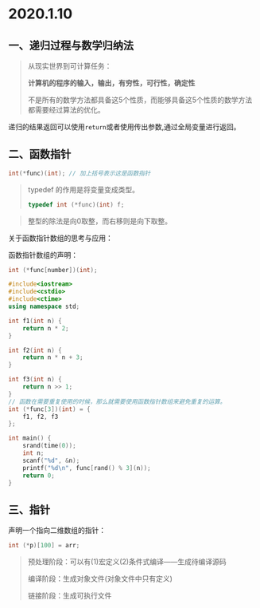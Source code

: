 # 2020.1.10

## 一、递归过程与数学归纳法

> 从现实世界到可计算任务：
>
> **计算机的程序的输入，输出，有穷性，可行性，确定性**
>
> 不是所有的数学方法都具备这5个性质，而能够具备这5个性质的数学方法都需要经过算法的优化。

递归的结果返回可以使用`return`或者使用传出参数,通过全局变量进行返回。

## 二、函数指针

```c++
int(*func)(int); // 加上括号表示这是函数指针
```

> typedef 的作用是将变量变成类型。
>
> ```c++
> typedef int (*func)(int) f;
> ```

> 整型的除法是向0取整，而右移则是向下取整。

关于函数指针数组的思考与应用：

函数指针数组的声明：

```c++
int (*func[number])(int);
```

```c++
#include<iostream>
#include<cstdio>
#include<ctime>
using namespace std;

int f1(int n) {
    return n * 2;
}

int f2(int n) {
    return n * n + 3;
}

int f3(int n) {
    return n >> 1;
}
// 函数在需要重复使用的时候，那么就需要使用函数指针数组来避免重复的运算。
int (*func[3])(int) = {
    f1, f2, f3
};

int main() {
    srand(time(0));
    int n;
    scanf("%d", &n);
    printf("%d\n", func[rand() % 3](n));
    return 0;
}
```

## 三、指针

声明一个指向二维数组的指针：

```c++
int (*p)[100] = arr;
```

> 预处理阶段：可以有(1)宏定义(2)条件式编译——生成待编译源码
>
> 编译阶段：生成对象文件(对象文件中只有定义)
>
> 链接阶段：生成可执行文件